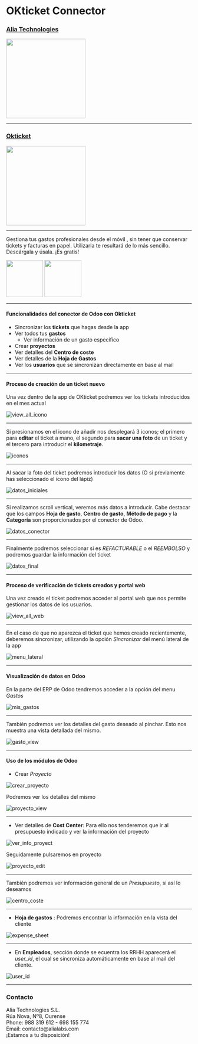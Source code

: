 # OKticket Connector

### [Alia Technologies](http://www.alialabs.com/)

<img src="http://www.alialabs.com/images/logos/logo-full-big.png" width="215px">

---
### [Okticket](https://www.okticket.es/)
<img src="https://www.okticket.es/img/Okticket-saca-una-foto-tira-el-ticket-gw.svg" width="215px">

--- 
Gestiona tus gastos profesionales desde el móvil , sin tener que conservar tickets y facturas en papel. Utilizarla te resultará de lo más sencillo. Descárgala y úsala. ¡Es gratis!

<img src="https://www.okticket.es/img/icon-appstore-blanco.png" href="https://apps.apple.com/es/app/okticket-gesti%C3%B3n-de-gastos/id1352901020" width="100px">

<img src="https://www.okticket.es/img/icon-googleplay-blanco.png" href="https://play.google.com/store/apps/details?id=es.okticket.app&hl=es" width="100px">

---

#### Funcionalidades del conector de Odoo con Okticket

+ Sincronizar los **tickets** que hagas desde la app
+ Ver todos tus **gastos**
  - Ver información de un gasto específico
+ Crear **proyectos**
+ Ver detalles del **Centro de coste**
+ Ver detalles de la **Hoja de Gastos**
+ Ver los **usuarios** que se sincronizan directamente en base al mail

---



#### Proceso de creación de un ticket nuevo


Una vez dentro de la app de OKticket podremos ver los tickets introducidos en el mes actual

![view_all_icono](okticket_connector/static/images/view_all_icono.png)

---

Si presionamos en el icono de añadir nos desplegará 3 iconos; el primero para **editar** el ticket a mano, el segundo para **sacar una foto** de un ticket y el tercero para introducir el **kilometraje**.

![iconos](okticket_connector/static/images/iconos.png)

---

Al sacar la foto del ticket podremos introducir los datos (O si previamente has seleccionado el icono del lápiz)

![datos_iniciales](okticket_connector/static/images/datos_iniciales.png)

---

Si realizamos scroll vertical, veremos más datos a introducir. Cabe destacar que los campos **Hoja de gasto**, **Centro de gasto**, **Método de pago** y la **Categoría** son proporcionados por el conector de Odoo.

![datos_conector](okticket_connector/static/images/datos_conector.png)

---

Finalmente podremos seleccionar si es *REFACTURABLE* o el *REEMBOLSO* y podremos guardar la información del ticket

![datos_final](okticket_connector/static/images/datos_final.png)

---

#### Proceso de verificación de tickets creados y portal web

Una vez creado el ticket podremos acceder al portal web que nos permite gestionar los datos de los usuarios.

![view_all_web](okticket_connector/static/images/view_all_web.png)

---

En el caso de que no aparezca el ticket que hemos creado recientemente, deberemos sincronizar, utilizando la opción *Sincronizar* del menú lateral de la app

![menu_lateral](okticket_connector/static/images/menu_lateral.png)

---

#### Visualización de datos en Odoo

En la parte del ERP de Odoo tendremos acceder a la opción del menu *Gastos*

![mis_gastos](okticket_connector/static/images/mis_gastos.png)

---

También podremos ver los detalles del gasto deseado al pinchar. Esto nos muestra una vista detallada del mismo.

![gasto_view](okticket_connector/static/images/gasto_view.png)

---

#### Uso de los módulos de Odoo

- Crear *Proyecto*

![crear_proyecto](okticket_connector/static/images/crear_proyecto.png)

Podremos ver los detalles del mismo

![proyecto_view](okticket_connector/static/images/proyecto_view.png)

---

- Ver detalles de **Cost Center**: Para ello nos tenderemos que ir al presupuesto indicado y ver la información del proyecto

![ver_info_proyect](okticket_connector/static/images/ver_info_proyect.png)

Seguidamente pulsaremos en proyecto

![proyecto_edit](okticket_connector/static/images/proyecto_edit.png)

---

También podremos ver información general de un *Presupuesto*, si así lo deseamos

![centro_coste](okticket_connector/static/images/centro_costes.png)

---

- **Hoja de gastos** : Podremos encontrar la información en la vista del cliente

![expense_sheet](okticket_connector/static/images/expense_sheet.png)

---

- En **Empleados**, sección donde se ecuentra los RRHH  aparecerá el *user_id*, el cual se sincroniza automáticamente en base al mail del cliente.

![user_id](okticket_connector/static/images/user_id.png)

---
### Contacto

<p>
Alia Technologies S.L. <br>
Rúa Nova, Nº8, Ourense <br>
Phone: 988 319 612 - 698 155 774 <br>
Email: contacto@alialabs.com <br>
¡Estamos a tu disposición! <br>
</p>


